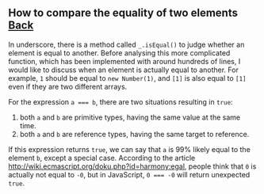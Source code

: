 ## How to compare the equality of two elements [Back](./../underscore.md)

In underscore, there is a method called `_.isEqual()` to judge whether an element is equal to another. Before analysing this more complicated function, which has been implemented with around hundreds of lines, I would like to discuss when an element is actually equal to another. For example, `1` should be equal to `new Number(1)`, and `[1]` is also equal to `[1]` even if they are two different arrays.

For the expression `a === b`, there are two situations resulting in `true`:

1. both `a` and `b` are primitive types, having the same value at the same time.
2. both `a` and `b` are reference types, having the same target to reference.

If this expression returns `true`, we can say that `a` is 99% likely equal to the element `b`, except a special case. According to the article  http://wiki.ecmascript.org/doku.php?id=harmony:egal, people think that `0` is actually not equal to `-0`, but in JavaScript, `0 === -0` will return unexpected `true`.

